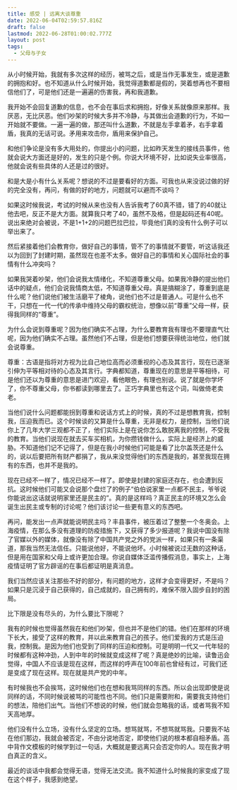 ```yaml
---
title: 感受 | 远离大谈尊重
date: 2022-06-04T02:59:57.816Z
draft: false
lastmod: 2022-06-28T01:00:02.777Z
layout: post
tags:
  - 父母与子女
---
```

从小时候开始，我就有多次这样的经历，被骂之后，或是当作无事发生，或是道歉的拥抱和好。也不知道从什么时候开始，我觉得道歉都是假的，哭着想再也不要相信他们了，可是他们还是一遍遍的伤害我，再和我道歉。

我开始不会回复道歉的信息，也不会在事后求和拥抱，好像关系就像原来那样。我厌恶，无比厌恶。他们吵架的时候大多并不冷静，与其做出会道歉的行为，不如一开始就不要做。一遍一遍的做，那还叫什么道歉，不就是左手拿着矛，右手拿着盾，我真的无话可说。矛用来攻击你，盾用来保护自己。

和他们争论是没有多大用处的，你提出小的问题，比如昨天发生的接线员事件，他就会说大方面还是好的，发生的只是个例。你说大环境不好，比如说失业率很高，他就会说有些具体的人还是过的很好。

和是大是小有什么关系呢？想说的不过是要看好的方面。可我也从来没说过做的好的完全没有，再问，有做的好的地方，问题就可以避而不谈吗？

如果这时候我说，考试的时候从来也没有人告诉我考了60真不错，错了的40就让他去吧，反正不是大方面。就算我只考了40，虽然不及格，但是起码还有40呢。说出来绝对会被说，不是1+1+2的问题巴拉巴拉，毕竟他们真的没有什么例子可以举出来了。

然后紧接着他们会教育你，做好自己的事情，管不了的事情就不要管，听这话我还以为回到了封建时期，虽然现在也差不太多。做好自己的事情和关心国际社会的事情有什么冲突吗？

如果我哭着吵架，他们会说我太情绪化，不知道尊重父母。如果我冷静的提出他们话中的疑点，他们会说我情商太低，不知道尊重父母。真是搞糊涂了，尊重到底是什么呢？他们说他们被生活磨平了棱角，说他们也不过是普通人。可是什么也不干，只想在一代一代的传承中维持父母的霸权统治，想像以前“尊重”父母一样，获得我同样的“尊重”。

为什么会说到尊重呢？因为他们确实不占理，为什么要教育我有理也不要理直气壮呢，因为他们确实不占理。虽然他们不占理，但是他们想要获得统治地位，他们就会说尊重。

尊重：古语是指将对方视为比自己地位高而必须重视的心态及其言行，现在已逐渐引伸为平等相对待的心态及其言行。字典都知道，尊重现在的意思是平等相待，可是他们还以为尊重的意思是进门欢迎，看他眼色，有理也别说。说了就是你学坏了，你不尊重父母，你书都读到哪里去了。正巧字典里也有这个词，叫做倚老卖老。

当他们说什么问题都能拐到尊重和说话方式上的时候，真的不过是想教育我，控制我，压迫我而已。这个时候谈的又算是什么尊重，无非是权力，是控制，当他们说你上了几年大学三观都不正了，他们实际上是在说你怎么敢脱离我的控制，不受我的教育。当他们说现在就去买车买相机，为你攒钱做什么，实际上是经济上的威胁。不知道他们记不记得了，但是在我小时候他们可能是看了比尔盖茨还是什么的，说以后要把所有财产都捐了，我从来没觉得他们的东西是我的，甚至我现在拥有的东西，也并不是我的。

现在已经不一样了，情况已经不一样了。即使是封建的家庭还存在，也会遭到反抗。这时候他们可能又会说那个盘烂了的例子“伯伯说家里一点都不民主，爷爷说你能说出这话就说明家里还是民主的”。真的是这样吗？真正民主的环境又怎么会诞生出民主或专制的讨论呢？他们该讨论一些更有意义的东西吧。

再问，能发出一点声就能说明民主吗？丰县事件，被压着过了整整一个冬奥会。上海疫情，在那么多没有道理的防疫措施下，又获得了多少报道呢？我说中国没有除了官媒以外的媒体，就像没有除了中国共产党之外的党派一样，如果只有一条渠道，那我当然无法信任。只能说他好，不能说他坏。小时候被说过无数的这种话，但是用在国家和父母上或许更加合理。你说自媒体泛滥传播假消息，事实上，上海疫情证明了官方辟谣的在事后都证明是真消息。

我们当然应该关注那些不好的部分，有问题的地方，这样才会变得更好，不是吗？如果只是沉浸于自己获得的，自己成就的，自己拥有的，难保不限入固步自封的困局。

比下限是没有尽头的，为什么要比下限呢？

我有的时候也觉得虽然我在和他们吵架，但也并不是他们的错。他们在那样的环境下长大，接受了这样的教育，并以此来教育自己的孩子。他们爱我的方式是压迫我，控制我。是因为他们也受到了同样的压迫和控制。可是明明一代又一代年轻的时候都有这种冲劲，人到中年的时候就变成这样了呢？真是绝妙的比喻，读鲁迅会觉得，中国人不应该是现在这样，而这样的呼声在100年前也曾经有过，可我们还是变成了现在这样。现在就是共产党的中年。

有时候我也不会挨骂，这时候他们也在想和我骂同样的东西。所以会出现即使是说同样的话，不同时候说被骂的可能性也不同。他们只是需要附和，需要我支持他们的想法，陪他们出气。当他们不想说的时候，他们就会忽略我的话，或者骂我不知天高地厚。

他们没有什么立场，没有什么坚定的立场。想骂就骂，不想骂就骂我。只要我不站在他们那边，我就会被否定，不由分说地否定，即使他们说的根本都自相矛盾。高中背作文模板的时候学到过一句话，大概就是要远离只会否定你的人。现在我才明白真正的含义。

最近的谈话中我都会觉得无语，觉得无法交流。我不知道什么时候我的家变成了现在这个样子，我感到绝望。